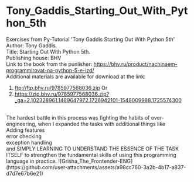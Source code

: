 # Tony_Gaddis_Starting_Out_With_Python_5th <br />
Exercises from Py-Tutorial 'Tony Gaddis Starting Out With Python 5th' <br />
Author: Tony Gaddis. <br />
Title: Starting Out With Python 5th. <br />
Publishing house: BHV <br />
Link to the book from the punlisher: https://bhv.ru/product/nachinaem-programmirovat-na-python-5-e-izd/ <br />
Additional materials are available for download at the link:
1) ftp://ftp.bhv.ru/9785977568036.zip
Or
2) https://zip.bhv.ru/9785977568036.zip?_ga=2.102328961.1489647972.1726942101-1548009988.1725574300
<br />
The hardest battle in this process was fighting the habits of over-engineering, when I expanded the tasks with additional things like <br />
Adding features<br />
error checking<br />
exception handling<br />
and SIMPLY LEARNING TO UNDERSTAND THE ESSENCE OF THE TASK ITSELF to strengthen the fundamental skills of using this programming language in practice.
![Grisha_The_Frontender-ENG](https://github.com/user-attachments/assets/a98cc760-3a2b-4b17-a837-d7d7e67b6e21)

